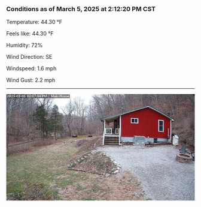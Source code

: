 ### Conditions as of March 5, 2025 at 2:12:20 PM CST 

Temperature: 44.30 &deg;F

Feels like: 44.30 &deg;F

Humidity: 72%

Wind Direction: SE

Windspeed: 1.6 mph

Wind Gust: 2.2 mph

---

<img src="./images/latest.jpeg"/>

